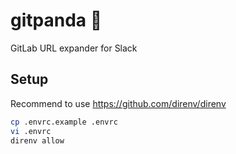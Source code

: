 # gitpanda :panda_face:
GitLab URL expander for Slack

## Setup
Recommend to use https://github.com/direnv/direnv

```bash
cp .envrc.example .envrc
vi .envrc
direnv allow
```
